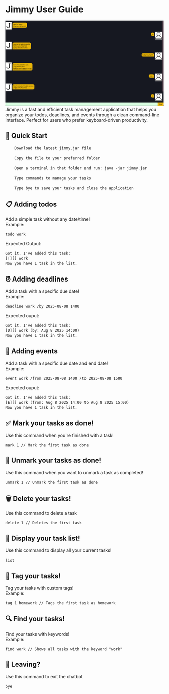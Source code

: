 # Jimmy User Guide

![](docs/Ui.png)
Jimmy is a fast and efficient task management application that helps you organize your todos, deadlines, and events through a clean command-line interface. Perfect for users who prefer keyboard-driven productivity.

## 🚀 Quick Start
``` 
    Download the latest jimmy.jar file

    Copy the file to your preferred folder

    Open a terminal in that folder and run: java -jar jimmy.jar

    Type commands to manage your tasks

    Type bye to save your tasks and close the application
```
## 📋 Adding todos

Add a simple task without any date/time! \
Example:
```
todo work
```
Expected Output:

```
Got it. I've added this task:
[T][] work
Now you have 1 task in the list.
```

## ⏰ Adding deadlines
Add a task with a specific due date!\
Example:

```
deadline work /by 2025-08-08 1400
```
Expected ouput:
```
Got it. I've added this task:
[D][] work (by: Aug 8 2025 14:00)
Now you have 1 task in the list.
```

## 🎯 Adding events
Add a task with a specific due date and end date!\
Example:

```
event work /from 2025-08-08 1400 /to 2025-08-08 1500
```
Expected ouput:
```
Got it. I've added this task:
[E][] work (from: Aug 8 2025 14:00 to Aug 8 2025 15:00)
Now you have 1 task in the list.
```

## ✅ Mark your tasks as done!
Use this command when you're finished with a task!
```
mark 1 // Mark the first task as done
```

## 🔄 Unmark your tasks as done!
Use this command when you want to unmark a task as completed!
```
unmark 1 // Unmark the first task as done
```

## 🗑️ Delete your tasks!
Use this command to delete a task
```
delete 1 // Deletes the first task 
```

## 📜 Display your task list!

Use this command to display all your current tasks!
```
list
```


## 📌 Tag your tasks!

Tag your tasks with custom tags!\
Example:
```
tag 1 homework // Tags the first task as homework
```

## 🔍 Find your tasks!

Find your tasks with keywords!\
Example:
```
find work // Shows all tasks with the keyword "work"
```

## 🚪 Leaving?
Use this command to exit the chatbot
```
bye
```